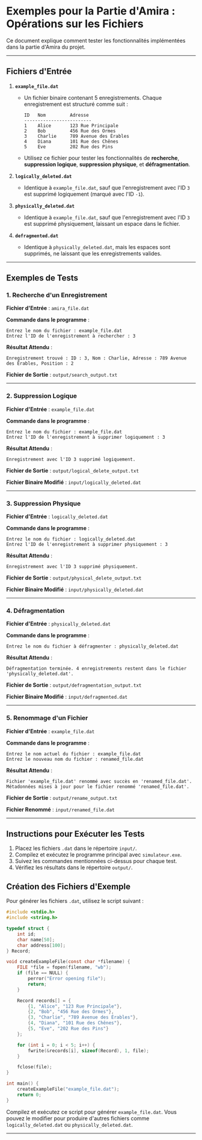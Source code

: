 # Exemples pour la Partie d'Amira : Opérations sur les Fichiers

Ce document explique comment tester les fonctionnalités implémentées dans la partie d'Amira du projet.

---

## Fichiers d'Entrée

1. **`example_file.dat`**
   - Un fichier binaire contenant 5 enregistrements. Chaque enregistrement est structuré comme suit :
     ```
     ID   Nom         Adresse
     -------------------------
     1    Alice       123 Rue Principale
     2    Bob         456 Rue des Ormes
     3    Charlie     789 Avenue des Érables
     4    Diana       101 Rue des Chênes
     5    Eve         202 Rue des Pins
     ```
   - Utilisez ce fichier pour tester les fonctionnalités de **recherche**, **suppression logique**, **suppression physique**, et **défragmentation**.

2. **`logically_deleted.dat`**
   - Identique à `example_file.dat`, sauf que l'enregistrement avec l'ID `3` est supprimé logiquement (marqué avec l'ID `-1`).

3. **`physically_deleted.dat`**
   - Identique à `example_file.dat`, sauf que l'enregistrement avec l'ID `3` est supprimé physiquement, laissant un espace dans le fichier.

4. **`defragmented.dat`**
   - Identique à `physically_deleted.dat`, mais les espaces sont supprimés, ne laissant que les enregistrements valides.

---

## Exemples de Tests

### 1. Recherche d'un Enregistrement

**Fichier d'Entrée** : `amira_file.dat`

**Commande dans le programme** :
```
Entrez le nom du fichier : example_file.dat
Entrez l'ID de l'enregistrement à rechercher : 3
```

**Résultat Attendu** :
```
Enregistrement trouvé : ID : 3, Nom : Charlie, Adresse : 789 Avenue des Érables, Position : 2
```

**Fichier de Sortie** : `output/search_output.txt`

---

### 2. Suppression Logique

**Fichier d'Entrée** : `example_file.dat`

**Commande dans le programme** :
```
Entrez le nom du fichier : example_file.dat
Entrez l'ID de l'enregistrement à supprimer logiquement : 3
```

**Résultat Attendu** :
```
Enregistrement avec l'ID 3 supprimé logiquement.
```

**Fichier de Sortie** : `output/logical_delete_output.txt`

**Fichier Binaire Modifié** : `input/logically_deleted.dat`

---

### 3. Suppression Physique

**Fichier d'Entrée** : `logically_deleted.dat`

**Commande dans le programme** :
```
Entrez le nom du fichier : logically_deleted.dat
Entrez l'ID de l'enregistrement à supprimer physiquement : 3
```

**Résultat Attendu** :
```
Enregistrement avec l'ID 3 supprimé physiquement.
```

**Fichier de Sortie** : `output/physical_delete_output.txt`

**Fichier Binaire Modifié** : `input/physically_deleted.dat`

---

### 4. Défragmentation

**Fichier d'Entrée** : `physically_deleted.dat`

**Commande dans le programme** :
```
Entrez le nom du fichier à défragmenter : physically_deleted.dat
```

**Résultat Attendu** :
```
Défragmentation terminée. 4 enregistrements restent dans le fichier 'physically_deleted.dat'.
```

**Fichier de Sortie** : `output/defragmentation_output.txt`

**Fichier Binaire Modifié** : `input/defragmented.dat`

---

### 5. Renommage d'un Fichier

**Fichier d'Entrée** : `example_file.dat`

**Commande dans le programme** :
```
Entrez le nom actuel du fichier : example_file.dat
Entrez le nouveau nom du fichier : renamed_file.dat
```

**Résultat Attendu** :
```
Fichier 'example_file.dat' renommé avec succès en 'renamed_file.dat'.
Métadonnées mises à jour pour le fichier renommé 'renamed_file.dat'.
```

**Fichier de Sortie** : `output/rename_output.txt`

**Fichier Renommé** : `input/renamed_file.dat`

---

## Instructions pour Exécuter les Tests

1. Placez les fichiers `.dat` dans le répertoire `input/`.
2. Compilez et exécutez le programme principal avec `simulateur.exe`.
3. Suivez les commandes mentionnées ci-dessus pour chaque test.
4. Vérifiez les résultats dans le répertoire `output/`.

## Création des Fichiers d'Exemple

Pour générer les fichiers `.dat`, utilisez le script suivant :

```c
#include <stdio.h>
#include <string.h>

typedef struct {
    int id;
    char name[50];
    char address[100];
} Record;

void createExampleFile(const char *filename) {
    FILE *file = fopen(filename, "wb");
    if (file == NULL) {
        perror("Error opening file");
        return;
    }

    Record records[] = {
        {1, "Alice", "123 Rue Principale"},
        {2, "Bob", "456 Rue des Ormes"},
        {3, "Charlie", "789 Avenue des Érables"},
        {4, "Diana", "101 Rue des Chênes"},
        {5, "Eve", "202 Rue des Pins"}
    };

    for (int i = 0; i < 5; i++) {
        fwrite(&records[i], sizeof(Record), 1, file);
    }

    fclose(file);
}

int main() {
    createExampleFile("example_file.dat");
    return 0;
}
```

Compilez et exécutez ce script pour générer `example_file.dat`. Vous pouvez le modifier pour produire d'autres fichiers comme `logically_deleted.dat` ou `physically_deleted.dat`.

---

